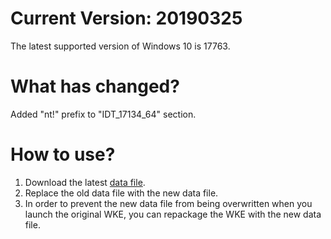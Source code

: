 # Current Version: 20190325
The latest supported version of Windows 10 is 17763.  
# What has changed?
Added "nt!" prefix to "IDT_17134_64" section. 
# How to use?
1. Download the latest [data file](https://raw.githubusercontent.com/AxtMueller/Windows-Kernel-Explorer/master/data/WindowsKernelExplorer.dat).
2. Replace the old data file with the new data file.
3. In order to prevent the new data file from being overwritten when you launch the original WKE, you can repackage the WKE with the new data file.
